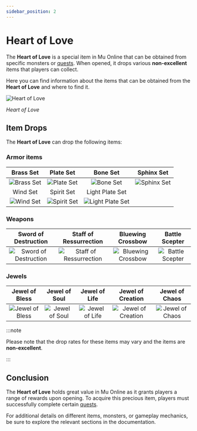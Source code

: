 ```yaml
---
sidebar_position: 2
---
```


# Heart of Love

The **Heart of Love** is a special item in Mu Online that can be obtained from specific monsters or [quests](/gameplay-systems/quest-system). When opened, it drops various **non-excellent** items that players can collect.

Here you can find information about the items that can be obtained from the **Heart of Love** and where to find it.

![Heart of Love](/img/items/item-bags/heart-of-love.png)

_Heart of Love_

## Item Drops

The **Heart of Love** can drop the following items:

### Armor items

|                  Brass Set                   |                   Plate Set                    |                         Bone Set                         |                   Sphinx Set                   |
| :------------------------------------------: | :--------------------------------------------: | :------------------------------------------------------: | :--------------------------------------------: |
| ![Brass Set](/img/items/armors/dk/brass.png) |  ![Plate Set](/img/items/armors/dk/plate.png)  |        ![Bone Set](/img/items/armors/dw/bone.png)        | ![Sphinx Set](/img/items/armors/dw/sphinx.png) |
|                   Wind Set                   |                   Spirit Set                   |                     Light Plate Set                      |
|  ![Wind Set](/img/items/armors/fe/wind.png)  | ![Spirit Set](/img/items/armors/fe/spirit.png) | ![Light Plate Set](/img/items/armors/dl/light-plate.png) |

### Weapons

|                        Sword of Destruction                         |                         Staff of Ressurrection                         |                      Bluewing Crossbow                      |                      Battle Scepter                       |
| :-----------------------------------------------------------------: | :--------------------------------------------------------------------: | :---------------------------------------------------------: | :-------------------------------------------------------: |
| ![Sword of Destruction](/img/items/swords/sword-of-destruction.png) | ![Staff of Ressurrection](/img/items/staffs/staff-of-ressurection.png) | ![Bluewing Crossbow](/img/items/bows/bluewing-crossbow.png) | ![Battle Scepter](/img/items/scepters/battle-scepter.png) |

### Jewels

|                 Jewel of Bless                 |                Jewel of Soul                 |                Jewel of Life                 |                  Jewel of Creation                   |                 Jewel of Chaos                 |
| :--------------------------------------------: | :------------------------------------------: | :------------------------------------------: | :--------------------------------------------------: | :--------------------------------------------: |
| ![Jewel of Bless](/img/items/jewels/bless.png) | ![Jewel of Soul](/img/items/jewels/soul.png) | ![Jewel of Life](/img/items/jewels/life.png) | ![Jewel of Creation](/img/items/jewels/creation.png) | ![Jewel of Chaos](/img/items/jewels/chaos.png) |

:::note

Please note that the drop rates for these items may vary and the items are **non-excellent**.

:::

## Conclusion

The **Heart of Love** holds great value in Mu Online as it grants players a range of rewards upon opening. To acquire this precious item, players must successfully complete certain [quests](/gameplay-systems/quest-system).

For additional details on different items, monsters, or gameplay mechanics, be sure to explore the relevant sections in the documentation.
